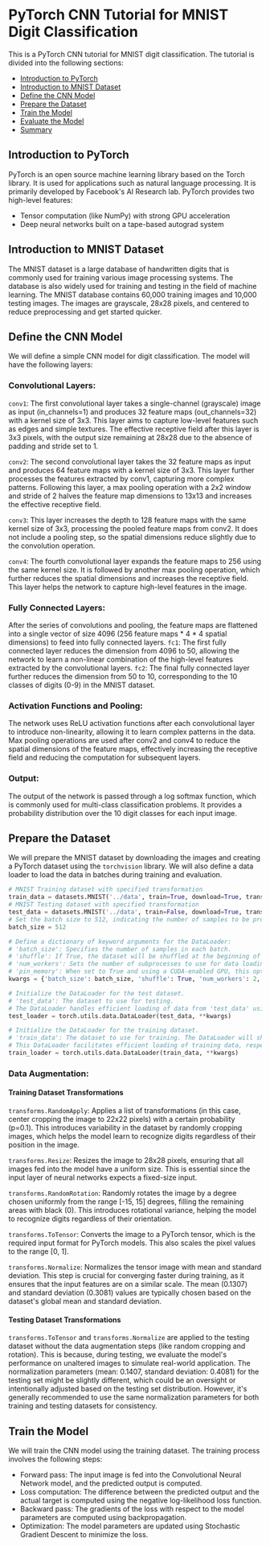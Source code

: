 # PyTorch CNN Tutorial for MNIST Digit Classification

This is a PyTorch CNN tutorial for MNIST digit classification. The tutorial is divided into the following sections:
- [Introduction to PyTorch](#introduction-to-pytorch)
- [Introduction to MNIST Dataset](#introduction-to-mnist-dataset)
- [Define the CNN Model](#define-the-cnn-model)
- [Prepare the Dataset](#prepare-the-dataset)
- [Train the Model](#train-the-model)
- [Evaluate the Model](#evaluate-the-model)
- [Summary](#summary)

## Introduction to PyTorch

PyTorch is an open source machine learning library based on the Torch library. It is used for applications such as natural language processing. It is primarily developed by Facebook's AI Research lab. PyTorch provides two high-level features:
- Tensor computation (like NumPy) with strong GPU acceleration
- Deep neural networks built on a tape-based autograd system

## Introduction to MNIST Dataset

The MNIST dataset is a large database of handwritten digits that is commonly used for training various image processing systems. The database is also widely used for training and testing in the field of machine learning. The MNIST database contains 60,000 training images and 10,000 testing images. The images are grayscale, 28x28 pixels, and centered to reduce preprocessing and get started quicker.

## Define the CNN Model

We will define a simple CNN model for digit classification. The model will have the following layers:

### Convolutional Layers:

`conv1`: The first convolutional layer takes a single-channel (grayscale) image as input (in_channels=1) and produces 32 feature maps (out_channels=32) with a kernel size of 3x3. This layer aims to capture low-level features such as edges and simple textures. The effective receptive field after this layer is 3x3 pixels, with the output size remaining at 28x28 due to the absence of padding and stride set to 1.

`conv2`: The second convolutional layer takes the 32 feature maps as input and produces 64 feature maps with a kernel size of 3x3. This layer further processes the features extracted by conv1, capturing more complex patterns. Following this layer, a max pooling operation with a 2x2 window and stride of 2 halves the feature map dimensions to 13x13 and increases the effective receptive field.

`conv3`: This layer increases the depth to 128 feature maps with the same kernel size of 3x3, processing the pooled feature maps from conv2. It does not include a pooling step, so the spatial dimensions reduce slightly due to the convolution operation.

`conv4`: The fourth convolutional layer expands the feature maps to 256 using the same kernel size. It is followed by another max pooling operation, which further reduces the spatial dimensions and increases the receptive field. This layer helps the network to capture high-level features in the image.

### Fully Connected Layers:

After the series of convolutions and pooling, the feature maps are flattened into a single vector of size 4096 (256 feature maps * 4 * 4 spatial dimensions) to feed into fully connected layers.
`fc1`: The first fully connected layer reduces the dimension from 4096 to 50, allowing the network to learn a non-linear combination of the high-level features extracted by the convolutional layers.
`fc2`: The final fully connected layer further reduces the dimension from 50 to 10, corresponding to the 10 classes of digits (0-9) in the MNIST dataset.

### Activation Functions and Pooling:

The network uses ReLU activation functions after each convolutional layer to introduce non-linearity, allowing it to learn complex patterns in the data.
Max pooling operations are used after conv2 and conv4 to reduce the spatial dimensions of the feature maps, effectively increasing the receptive field and reducing the computation for subsequent layers.

### Output:

The output of the network is passed through a log softmax function, which is commonly used for multi-class classification problems. It provides a probability distribution over the 10 digit classes for each input image.

## Prepare the Dataset

We will prepare the MNIST dataset by downloading the images and creating a PyTorch dataset using the `torchvision` library. We will also define a data loader to load the data in batches during training and evaluation.

```python
# MNIST Training dataset with specified transformation
train_data = datasets.MNIST('../data', train=True, download=True, transform=train_transforms)
# MNIST Testing dataset with specified transformation
test_data = datasets.MNIST('../data', train=False, download=True, transform=test_transforms)
# Set the batch size to 512, indicating the number of samples to be processed in one go.
batch_size = 512

# Define a dictionary of keyword arguments for the DataLoader:
# 'batch_size': Specifies the number of samples in each batch.
# 'shuffle': If True, the dataset will be shuffled at the beginning of each epoch to reduce model overfitting.
# 'num_workers': Sets the number of subprocesses to use for data loading. Utilizing multiple workers can enhance data loading throughput.
# 'pin_memory': When set to True and using a CUDA-enabled GPU, this option pins memory, potentially speeding up data transfer to the GPU.
kwargs = {'batch_size': batch_size, 'shuffle': True, 'num_workers': 2, 'pin_memory': True}

# Initialize the DataLoader for the test dataset.
# 'test_data': The dataset to use for testing.
# The DataLoader handles efficient loading of data from 'test_data' using the parameters defined in 'kwargs'.
test_loader = torch.utils.data.DataLoader(test_data, **kwargs)

# Initialize the DataLoader for the training dataset.
# 'train_data': The dataset to use for training. The DataLoader will shuffle this data if 'shuffle' is True, as per 'kwargs'.
# This DataLoader facilitates efficient loading of training data, respecting the parameters specified in 'kwargs'.
train_loader = torch.utils.data.DataLoader(train_data, **kwargs)
```

### Data Augmentation:

#### Training Dataset Transformations

`transforms.RandomApply`: Applies a list of transformations (in this case, center cropping the image to 22x22 pixels) with a certain probability (p=0.1). This introduces variability in the dataset by randomly cropping images, which helps the model learn to recognize digits regardless of their position in the image.

`transforms.Resize`: Resizes the image to 28x28 pixels, ensuring that all images fed into the model have a uniform size. This is essential since the input layer of neural networks expects a fixed-size input.

`transforms.RandomRotation`: Randomly rotates the image by a degree chosen uniformly from the range [-15, 15] degrees, filling the remaining areas with black (0). This introduces rotational variance, helping the model to recognize digits regardless of their orientation.

`transforms.ToTensor`: Converts the image to a PyTorch tensor, which is the required input format for PyTorch models. This also scales the pixel values to the range [0, 1].

`transforms.Normalize`: Normalizes the tensor image with mean and standard deviation. This step is crucial for converging faster during training, as it ensures that the input features are on a similar scale. The mean (0.1307) and standard deviation (0.3081) values are typically chosen based on the dataset's global mean and standard deviation.

#### Testing Dataset Transformations

`transforms.ToTensor` and `transforms.Normalize` are applied to the testing dataset without the data augmentation steps (like random cropping and rotation). This is because, during testing, we evaluate the model's performance on unaltered images to simulate real-world application. The normalization parameters (mean: 0.1407, standard deviation: 0.4081) for the testing set might be slightly different, which could be an oversight or intentionally adjusted based on the testing set distribution. However, it's generally recommended to use the same normalization parameters for both training and testing datasets for consistency.

## Train the Model

We will train the CNN model using the training dataset. The training process involves the following steps:
- Forward pass: The input image is fed into the Convolutional Neural Network model, and the predicted output is computed.
- Loss computation: The difference between the predicted output and the actual target is computed using the negative log-likelihood loss function.
- Backward pass: The gradients of the loss with respect to the model parameters are computed using backpropagation.
- Optimization: The model parameters are updated using Stochastic Gradient Descent to minimize the loss.



